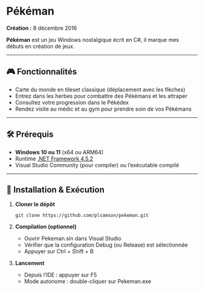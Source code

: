 # Pékéman

**Création :** 8 décembre 2016

**Pékéman** est un jeu Windows nostalgique écrit en C#, il marque mes débuts en création de jeux.

---

## 🎮 Fonctionnalités

- Carte du monde en tileset classique (déplacement avec les flèches)
- Entrez dans les herbes pour combattre des Pékémans et les attraper
- Consultez votre progression dans le Pékédex
- Rendez visite au médic et au gym pour prendre soin de vos Pékémans

---

## 🛠 Prérequis

- **Windows 10 ou 11** (x64 ou ARM64)
- Runtime [.NET Framework 4.5.2](https://dotnet.microsoft.com/download/dotnet-framework/net452)
- Visual Studio Community (pour compiler) _ou_ l’exécutable compilé

---

## 🚀 Installation & Exécution

1. **Cloner le dépôt**

   `git clone https://github.com/plsamson/pekeman.git`

2. **Compilation (optionnel)**

   - Ouvrir Pekeman.sln dans Visual Studio
   - Vérifier que la configuration Debug (ou Release) est sélectionnée
   - Appuyer sur Ctrl + Shift + B

3. **Lancement**

   - Depuis l’IDE : appuyer sur F5
   - Mode autonome : double-cliquer sur Pekeman.exe
